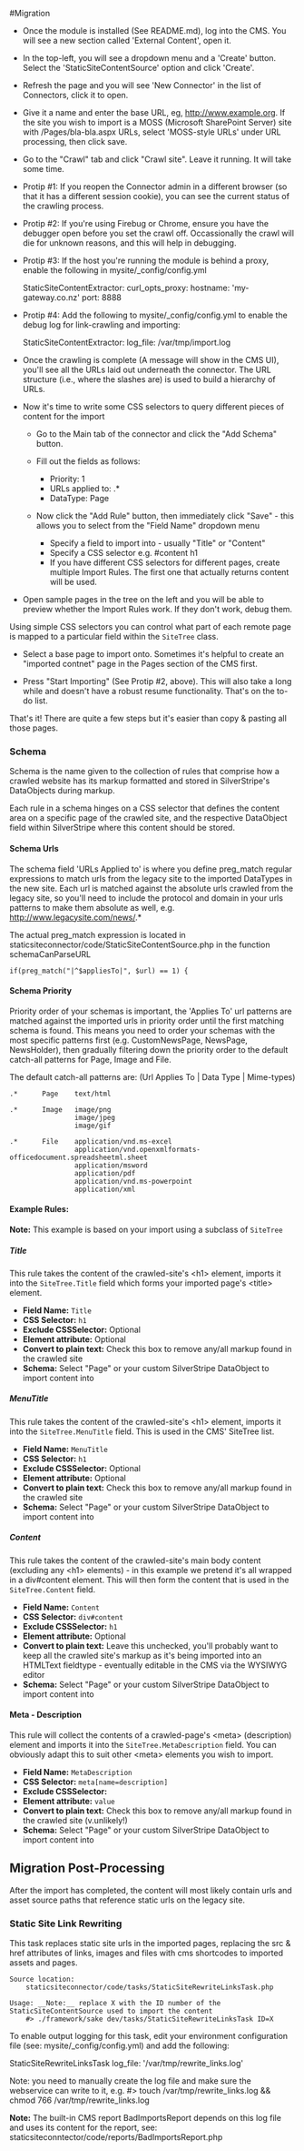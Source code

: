 #Migration

 * Once the module is installed (See README.md), log into the CMS. You will see a new section called 'External Content', open it.

 * In the top-left, you will see a dropdown menu and a 'Create' button. Select the 'StaticSiteContentSource' option and click 'Create'.

 * Refresh the page and you will see 'New Connector' in the list of Connectors, click it to open.

 * Give it a name and enter the base URL, eg, http://www.example.org. If the site you wish to import is a MOSS (Microsoft SharePoint Server) site with /Pages/bla-bla.aspx URLs, select 'MOSS-style URLs' under URL processing, then click save.

 * Go to the "Crawl" tab and click "Crawl site". Leave it running. It will take some time.
  * Protip #1: If you reopen the Connector admin in a different browser (so that it has a different session cookie), you can see the current status of the crawling process.
  * Protip #2: If you're using Firebug or Chrome, ensure you have the debugger open before you set the crawl off. Occassionally the crawl will die for unknown reasons, and this will help in debugging.
  * Protip #3: If the host you're running the module is behind a proxy, enable the following in mysite/_config/config.yml

	StaticSiteContentExtractor:
	  curl_opts_proxy:
	    hostname: 'my-gateway.co.nz'
	    port: 8888

  * Protip #4: Add the following to mysite/_config/config.yml to enable the debug log for link-crawling and importing:

	StaticSiteContentExtractor:
	  log_file: /var/tmp/import.log

 * Once the crawling is complete (A message will show in the CMS UI), you'll see all the URLs laid out underneath the connector. The URL structure (i.e., where the slashes are) is used to build a hierarchy of URLs.

 * Now it's time to write some CSS selectors to query different pieces of content for the import

	* Go to the Main tab of the connector and click the "Add Schema" button.

	* Fill out the fields as follows:

		* Priority: 1
		* URLs applied to: .*
		* DataType: Page

	* Now click the "Add Rule" button, then immediately click "Save" - this allows you to select from the "Field Name" dropdown menu

		* Specify a field to import into - usually "Title" or "Content"
		* Specify a CSS selector e.g. #content h1
		* If you have different CSS selectors for different pages, create multiple Import Rules. The first one that actually returns content will be used.

 * Open sample pages in the tree on the left and you will be able to preview whether the Import Rules work. If they don't work, debug them.

Using simple CSS selectors you can control what part of each remote page is mapped to a particular field within the `SiteTree` class.

 * Select a base page to import onto. Sometimes it's helpful to create an "imported contnet" page in the Pages section of the CMS first.

 * Press "Start Importing" (See Protip #2, above). This will also take a long while and doesn't have a robust resume functionality. That's on the to-do list.

That's it! There are quite a few steps but it's easier than copy & pasting all those pages.

### Schema

Schema is the name given to the collection of rules that comprise how a crawled website has its markup formatted and stored in SilverStripe's DataObjects during markup.

Each rule in a schema hinges on a CSS selector that defines the content area on a specific page of the crawled site, and the respective DataObject field within SilverStripe
where this content should be stored.

#### Schema Urls

The schema field 'URLs Applied to' is where you define preg_match regular expressions to match urls from the legacy site to the imported DataTypes in the new site.
Each url is matched against the absolute urls crawled from the legacy site, so you'll need to include the protocol and domain in your urls patterns to make them absolute as well, e.g.
		http://www.legacysite.com/news/.*

The actual preg_match expression is located in staticsiteconnector/code/StaticSiteContentSource.php in the function schemaCanParseURL

	if(preg_match("|^$appliesTo|", $url) == 1) {

#### Schema Priority

Priority order of your schemas is important, the 'Applies To' url patterns are matched against the imported urls in priority order until the first matching schema is found.
This means you need to order your schemas with the most specific patterns first (e.g. CustomNewsPage, NewsPage, NewsHolder), then gradually filtering down the priority order to the default catch-all patterns for Page, Image and File.

The default catch-all patterns are:
	(Url Applies To | Data Type | Mime-types)

	.* 		Page  	text/html

	.* 		Image 	image/png
					image/jpeg
					image/gif

	.* 		File  	application/vnd.ms-excel
					application/vnd.openxmlformats-officedocument.spreadsheetml.sheet
					application/msword
					application/pdf
					application/vnd.ms-powerpoint
					application/xml

#### Example Rules:

__Note:__ This example is based on your import using a subclass of `SiteTree`

##### Title

This rule takes the content of the crawled-site's &lt;h1&gt; element, imports it into the `SiteTree.Title` field which forms your imported page's &lt;title&gt; element.

* __Field Name:__ `Title`
* __CSS Selector:__ `h1`
* __Exclude CSSSelector:__ Optional
* __Element attribute:__ Optional
* __Convert to plain text:__ Check this box to remove any/all markup found in the crawled site
* __Schema:__ Select "Page" or your custom SilverStripe DataObject to import content into

##### MenuTitle

This rule takes the content of the crawled-site's &lt;h1&gt; element, imports it into the `SiteTree.MenuTitle` field. This is used in the CMS' SiteTree list.

* __Field Name:__ `MenuTitle`
* __CSS Selector:__ `h1`
* __Exclude CSSSelector:__ Optional
* __Element attribute:__ Optional
* __Convert to plain text:__ Check this box to remove any/all markup found in the crawled site
* __Schema:__ Select "Page" or your custom SilverStripe DataObject to import content into

##### Content

This rule takes the content of the crawled-site's main body content (excluding any &lt;h1&gt; elements) - in this example we pretend it's all wrapped in a div#content element.
This will then form the content that is used in the `SiteTree.Content` field.

* __Field Name:__ `Content`
* __CSS Selector:__ `div#content`
* __Exclude CSSSelector:__ `h1`
* __Element attribute:__ Optional
* __Convert to plain text:__ Leave this unchecked, you'll probably want to keep all the crawled site's markup as it's being imported into an HTMLText fieldtype - eventually editable in the CMS via the WYSIWYG editor
* __Schema:__ Select "Page" or your custom SilverStripe DataObject to import content into

#### Meta - Description

This rule will collect the contents of a crawled-page's &lt;meta&gt; (description) element and imports it into the `SiteTree.MetaDescription` field.
You can obviously adapt this to suit other &lt;meta&gt; elements you wish to import.

* __Field Name:__ `MetaDescription`
* __CSS Selector:__ `meta[name=description]`
* __Exclude CSSSelector:__
* __Element attribute:__ `value`
* __Convert to plain text:__ Check this box to remove any/all markup found in the crawled site (v.unlikely!)
* __Schema:__ Select "Page" or your custom SilverStripe DataObject to import content into

## Migration Post-Processing

After the import has completed, the content will most likely contain urls and asset source paths that reference static urls on the legacy site.

### Static Site Link Rewriting

This task replaces static site urls in the imported pages, replacing the src & href attributes of links, images and files with cms shortcodes to imported assets and pages.

	Source location:
		staticsiteconnector/code/tasks/StaticSiteRewriteLinksTask.php

	Usage: __Note:__ replace X with the ID number of the StaticSiteContentSource used to import the content
		#> ./framework/sake dev/tasks/StaticSiteRewriteLinksTask ID=X

To enable output logging for this task, edit your environment configuration file (see: mysite/_config/config.yml) and add the following:

  StaticSiteRewriteLinksTask
    log_file: '/var/tmp/rewrite_links.log'

Note: you need to manually create the log file and make sure the webservice can write to it, e.g.
	#> touch /var/tmp/rewrite_links.log && chmod 766 /var/tmp/rewrite_links.log

__Note:__ The built-in CMS report BadImportsReport depends on this log file and uses its content for the report, see: staticsiteconntector/code/reports/BadImportsReport.php
